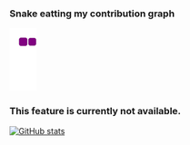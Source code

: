 
### Snake eatting my contribution graph
![snake gif](https://github.com/NicolaiCushnir/NicolaiCushnir/blob/output/github-contribution-grid-snake.gif)

### This feature is currently not available.
[![GitHub stats](https://github-readme-stats.vercel.app/api?username=anuraghazra)](https://github.com/anuraghazra/github-readme-stats)
